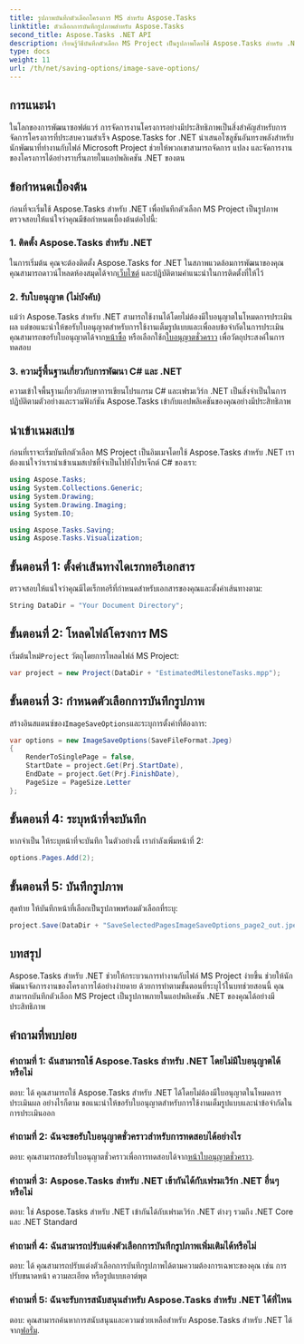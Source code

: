 ```yaml
---
title: รูปภาพบันทึกตัวเลือกโครงการ MS สำหรับ Aspose.Tasks
linktitle: ตัวเลือกการบันทึกรูปภาพสำหรับ Aspose.Tasks
second_title: Aspose.Tasks .NET API
description: เรียนรู้วิธีบันทึกตัวเลือก MS Project เป็นรูปภาพโดยใช้ Aspose.Tasks สำหรับ .NET ปฏิบัติตามคำแนะนำทีละขั้นตอนของเราเพื่อการบูรณาการที่ราบรื่น
type: docs
weight: 11
url: /th/net/saving-options/image-save-options/
---
```


## การแนะนำ
ในโลกของการพัฒนาซอฟต์แวร์ การจัดการงานโครงการอย่างมีประสิทธิภาพเป็นสิ่งสำคัญสำหรับการจัดการโครงการที่ประสบความสำเร็จ Aspose.Tasks for .NET นำเสนอโซลูชันอันทรงพลังสำหรับนักพัฒนาที่ทำงานกับไฟล์ Microsoft Project ช่วยให้พวกเขาสามารถจัดการ แปลง และจัดการงานของโครงการได้อย่างราบรื่นภายในแอปพลิเคชัน .NET ของตน
## ข้อกำหนดเบื้องต้น
ก่อนที่จะเริ่มใช้ Aspose.Tasks สำหรับ .NET เพื่อบันทึกตัวเลือก MS Project เป็นรูปภาพ ตรวจสอบให้แน่ใจว่าคุณมีข้อกำหนดเบื้องต้นต่อไปนี้:
### 1. ติดตั้ง Aspose.Tasks สำหรับ .NET
ในการเริ่มต้น คุณจะต้องติดตั้ง Aspose.Tasks for .NET ในสภาพแวดล้อมการพัฒนาของคุณ คุณสามารถดาวน์โหลดห้องสมุดได้จาก[เว็บไซต์](https://releases.aspose.com/tasks/net/) และปฏิบัติตามคำแนะนำในการติดตั้งที่ให้ไว้
### 2. รับใบอนุญาต (ไม่บังคับ)
 แม้ว่า Aspose.Tasks สำหรับ .NET สามารถใช้งานได้โดยไม่ต้องมีใบอนุญาตในโหมดการประเมินผล แต่ขอแนะนำให้ขอรับใบอนุญาตสำหรับการใช้งานเต็มรูปแบบและเพื่อลบข้อจำกัดในการประเมิน คุณสามารถขอรับใบอนุญาตได้จาก[หน้าซื้อ](https://purchase.aspose.com/buy) หรือเลือกใช้ก[ใบอนุญาตชั่วคราว](https://purchase.aspose.com/temporary-license/) เพื่อวัตถุประสงค์ในการทดสอบ
### 3. ความรู้พื้นฐานเกี่ยวกับการพัฒนา C# และ .NET
ความเข้าใจพื้นฐานเกี่ยวกับภาษาการเขียนโปรแกรม C# และเฟรมเวิร์ก .NET เป็นสิ่งจำเป็นในการปฏิบัติตามตัวอย่างและรวมฟังก์ชัน Aspose.Tasks เข้ากับแอปพลิเคชันของคุณอย่างมีประสิทธิภาพ
## นำเข้าเนมสเปซ
ก่อนที่เราจะเริ่มบันทึกตัวเลือก MS Project เป็นอิมเมจโดยใช้ Aspose.Tasks สำหรับ .NET เราต้องแน่ใจว่าเรานำเข้าเนมสเปซที่จำเป็นไปยังโปรเจ็กต์ C# ของเรา:
```csharp
using Aspose.Tasks;
using System.Collections.Generic;
using System.Drawing;
using System.Drawing.Imaging;
using System.IO;

using Aspose.Tasks.Saving;
using Aspose.Tasks.Visualization;
```

## ขั้นตอนที่ 1: ตั้งค่าเส้นทางไดเรกทอรีเอกสาร
ตรวจสอบให้แน่ใจว่าคุณมีไดเร็กทอรีที่กำหนดสำหรับเอกสารของคุณและตั้งค่าเส้นทางตาม:
```csharp
String DataDir = "Your Document Directory";
```
## ขั้นตอนที่ 2: โหลดไฟล์โครงการ MS
 เริ่มต้นใหม่`Project` วัตถุโดยการโหลดไฟล์ MS Project:
```csharp
var project = new Project(DataDir + "EstimatedMilestoneTasks.mpp");
```
## ขั้นตอนที่ 3: กำหนดตัวเลือกการบันทึกรูปภาพ
 สร้างอินสแตนซ์ของ`ImageSaveOptions`และระบุการตั้งค่าที่ต้องการ:
```csharp
var options = new ImageSaveOptions(SaveFileFormat.Jpeg)
{
    RenderToSinglePage = false,
    StartDate = project.Get(Prj.StartDate),
    EndDate = project.Get(Prj.FinishDate),
    PageSize = PageSize.Letter
};
```
## ขั้นตอนที่ 4: ระบุหน้าที่จะบันทึก
หากจำเป็น ให้ระบุหน้าที่จะบันทึก ในตัวอย่างนี้ เรากำลังเพิ่มหน้าที่ 2:
```csharp
options.Pages.Add(2);
```
## ขั้นตอนที่ 5: บันทึกรูปภาพ
สุดท้าย ให้บันทึกหน้าที่เลือกเป็นรูปภาพพร้อมตัวเลือกที่ระบุ:
```csharp
project.Save(DataDir + "SaveSelectedPagesImageSaveOptions_page2_out.jpeg", options);
```

## บทสรุป
Aspose.Tasks สำหรับ .NET ช่วยให้กระบวนการทำงานกับไฟล์ MS Project ง่ายขึ้น ช่วยให้นักพัฒนาจัดการงานของโครงการได้อย่างง่ายดาย ด้วยการทำตามขั้นตอนที่ระบุไว้ในบทช่วยสอนนี้ คุณสามารถบันทึกตัวเลือก MS Project เป็นรูปภาพภายในแอปพลิเคชัน .NET ของคุณได้อย่างมีประสิทธิภาพ
## คำถามที่พบบ่อย
### คำถามที่ 1: ฉันสามารถใช้ Aspose.Tasks สำหรับ .NET โดยไม่มีใบอนุญาตได้หรือไม่
ตอบ: ได้ คุณสามารถใช้ Aspose.Tasks สำหรับ .NET ได้โดยไม่ต้องมีใบอนุญาตในโหมดการประเมินผล อย่างไรก็ตาม ขอแนะนำให้ขอรับใบอนุญาตสำหรับการใช้งานเต็มรูปแบบและนำข้อจำกัดในการประเมินออก
### คำถามที่ 2: ฉันจะขอรับใบอนุญาตชั่วคราวสำหรับการทดสอบได้อย่างไร
 ตอบ: คุณสามารถขอรับใบอนุญาตชั่วคราวเพื่อการทดสอบได้จาก[หน้าใบอนุญาตชั่วคราว](https://purchase.aspose.com/temporary-license/).
### คำถามที่ 3: Aspose.Tasks สำหรับ .NET เข้ากันได้กับเฟรมเวิร์ก .NET อื่นๆ หรือไม่
ตอบ: ใช่ Aspose.Tasks สำหรับ .NET เข้ากันได้กับเฟรมเวิร์ก .NET ต่างๆ รวมถึง .NET Core และ .NET Standard
### คำถามที่ 4: ฉันสามารถปรับแต่งตัวเลือกการบันทึกรูปภาพเพิ่มเติมได้หรือไม่
ตอบ: ได้ คุณสามารถปรับแต่งตัวเลือกการบันทึกรูปภาพได้ตามความต้องการเฉพาะของคุณ เช่น การปรับขนาดหน้า ความละเอียด หรือรูปแบบเอาต์พุต
### คำถามที่ 5: ฉันจะรับการสนับสนุนสำหรับ Aspose.Tasks สำหรับ .NET ได้ที่ไหน
 ตอบ: คุณสามารถค้นหาการสนับสนุนและความช่วยเหลือสำหรับ Aspose.Tasks สำหรับ .NET ได้จาก[ฟอรั่ม](https://forum.aspose.com/c/tasks/15).